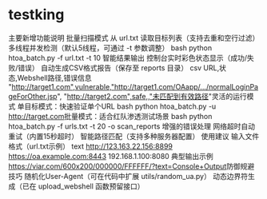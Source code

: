 # testking
​主要新增功能说明
​批量扫描模式
从 url.txt 读取目标列表（支持去重和空行过滤）
多线程并发检测（默认5线程，可通过 -t 参数调整）
bash
python htoa_batch.py -f url.txt -t 10
​智能结果输出
控制台实时彩色状态显示（成功/失败/错误）
自动生成CSV格式报告（保存至 reports 目录）
csv
URL,状态,Webshell路径,错误信息
"http://target1.com",vulnerable,"http://target1.com/OAapp/.../normalLoginPageForOther.jsp",
"http://target2.com",safe,,"未匹配到有效路径"
​灵活的运行模式
​单目标模式：快速验证单个URL
bash
python htoa_batch.py -u http://target.com
​批量模式：适合红队渗透测试场景
bash
python htoa_batch.py -f urls.txt -t 20 -o scan_reports
​增强的错误处理
网络超时自动重试（内置15秒超时）
智能路径匹配（支持多种服务器配置）
​使用建议
​输入文件格式​（url.txt示例）
text
http://123.163.22.156:8899
https://oa.example.com:8443
192.168.1.100:8080
​典型输出示例
https://viar.com/600x200/000000/FFFFFF/?text=Console+Output
​防御规避技巧
随机化User-Agent（可在代码中扩展 utils/random_ua.py）
动态边界符生成（已在 upload_webshell 函数预留接口）
